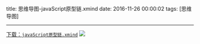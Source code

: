 title: 思维导图-javaScript原型链.xmind
date: 2016-11-26 00:00:02
tags: [思维导图]


---
[下载：`javaScript原型链.xmind`](https://github.com/liuxiang/xmind)
![](http://7xnbs3.com1.z0.glb.clouddn.com/17-1-19/61597755-file_1484816624978_8d2e.png)